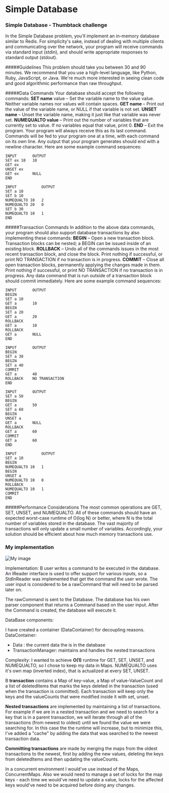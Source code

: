 Simple Database
===

### Simple Database - Thumbtack challenge
In the Simple Database problem, you'll implement an in-memory database similar to Redis. For simplicity's sake, instead of dealing with multiple clients and communicating over the network, your program will receive commands via standard input (stdin), and should write appropriate responses to standard output (stdout).

#####Guidelines
This problem should take you between 30 and 90 minutes.
We recommend that you use a high-level language, like Python, Ruby, JavaScript, or Java. We're much more interested in seeing clean code and good algorithmic performance than raw throughput.

#####Data Commands
Your database should accept the following commands:
**SET name** value – Set the variable name to the value value. Neither variable names nor values will contain spaces.
**GET name** – Print out the value of the variable name, or NULL if that variable is not set.
**UNSET name** – Unset the variable name, making it just like that variable was never set.
**NUMEQUALTO value** – Print out the number of variables that are currently set to value. If no variables equal that value, print 0.
**END** – Exit the program. Your program will always receive this as its last command.
Commands will be fed to your program one at a time, with each command on its own line. Any output that your program generates should end with a newline character. Here are some example command sequences:

```
INPUT	    OUTPUT
SET ex 10   10
GET ex
UNSET ex
GET ex      NULL
END
```

```
INPUT	        OUTPUT
SET a 10
SET b 10
NUMEQUALTO 10   2
NUMEQUALTO 20   0
SET b 30
NUMEQUALTO 10   1
END
```

#####Transaction Commands
In addition to the above data commands, your program should also support database transactions by also implementing these commands:
**BEGIN** – Open a new transaction block. Transaction blocks can be nested; a BEGIN can be issued inside of an existing block.
**ROLLBACK** – Undo all of the commands issues in the most recent transaction block, and close the block. Print nothing if successful, or print NO TRANSACTION if no transaction is in progress.
**COMMIT** – Close all open transaction blocks, permanently applying the changes made in them. Print nothing if successful, or print NO TRANSACTION if no transaction is in progress.
Any data command that is run outside of a transaction block should commit immediately. Here are some example command sequences:

```
INPUT	    OUTPUT
BEGIN
SET a 10
GET a       10
BEGIN
SET a 20
GET a       20
ROLLBACK
GET a       10
ROLLBACK
GET a       NULL
END
```

```
INPUT	    OUTPUT
BEGIN
SET a 30
BEGIN
SET a 40
COMMIT
GET a       40
ROLLBACK    NO TRANSACTION
END
```

```
INPUT       OUTPUT
SET a 50
BEGIN
GET a       50
SET a 60
BEGIN
UNSET a
GET a       NULL
ROLLBACK
GET a       60
COMMIT
GET a       60
END
```

```
INPUT	        OUTPUT
SET a 10
BEGIN
NUMEQUALTO 10   1
BEGIN
UNSET a
NUMEQUALTO 10   0
ROLLBACK
NUMEQUALTO 10   1
COMMIT
END
```

#####Performance Considerations
The most common operations are GET, SET, UNSET, and NUMEQUALTO. All of these commands should have an expected worst-case runtime of O(log N) or better, where N is the total number of variables stored in the database.
The vast majority of transactions will only update a small number of variables. Accordingly, your solution should be efficient about how much memory transactions use.


### My implementation
![My image](https://docs.google.com/drawings/d/11oBJxJibTMvyJCTblzJQNf3UxrgOxjN0pd-adgO1hA8/pub?w=958&h=588)


Implementation:
B user writes a command to be executed in the database. An IReader interface is used to offer support for various inputs,
so a StdInReader was implemented that get the command the user wrote. The user input is considered to be a rawCommand that will need to
be parsed later on.

The rawCommand is sent to the Database. The database has his own parser component that returns a Command based on the
user input. After the Command is created, the database will execute it.

DataBase components:

I have created a container (DataContainer) for decoupling reasons.
DataContainer:
* Data : the current data the is in the database
* TransactionManager: maintains and handles the nested transactions

Complexity:
I wanted to achieve **O(1)** runtime for GET, SET, UNSET, and NUMEQUALTO, so I chose to keep my data in Maps. NUMEQUALTO uses it's own map
(inverted index), that is actualized at every SET, UNSET.

B **transaction** contains a Map of key-value, a Map of value-ValueCount and a list of deletedItems that marks the keys deleted in the transaction
(used when the transaction is committed). Each transaction will keep only the keys and the valueCounts that were modified inside it with set, unset.

**Nested transactions** are implemented by maintaining a list of transactions. For example if we are in a nested transaction and we need to search for a key that is in a parent transaction, we will iterate
through all of the transactions (from newest to oldest) until we found the value we were searching for. In this case the the runtime will increase, but
to minimize this, I've added a "cache" by adding the data that was searched to the newest transaction data.

**Committing transactions** are made by merging the maps from the oldest transactions to the newest, first by adding the new values,
 deleting the keys from deletedItems and then updating the valueCounts.

In a concurrent environment I would've use instead of the Maps, ConcurrentMaps. Also we would need to manage a set of locks for the map keys -
each time we would've need to update a value, locks for the affected keys would've need to be acquired before doing any changes.
